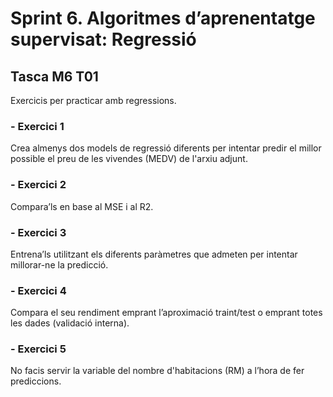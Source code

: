 # Sprint 6. Algoritmes d’aprenentatge supervisat: Regressió


## Tasca M6 T01

Exercicis per practicar amb regressions.

### - Exercici 1
Crea almenys dos models de regressió diferents per intentar predir el millor possible el preu de les vivendes (MEDV) de l'arxiu adjunt.



### - Exercici 2
Compara’ls en base al MSE i al R2.



### - Exercici 3
Entrena’ls utilitzant els diferents paràmetres que admeten per intentar millorar-ne la predicció.



### - Exercici 4
Compara el seu rendiment emprant l’aproximació traint/test o emprant totes les dades (validació interna).



### - Exercici 5
No facis servir la variable del nombre d'habitacions (RM) a l’hora de fer prediccions.